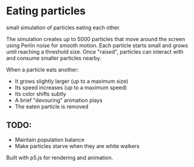 # Eating particles

small simulation of particles eating each other.

The simulation creates up to 5000 particles that move around the screen using Perlin noise for smooth motion. Each particle starts small and grows until reaching a threshold size. Once "raised", particles can interact with and consume smaller particles nearby.

When a particle eats another:

- It grows slightly larger (up to a maximum size)
- Its speed increases (up to a maximum speed)
- Its color shifts subtly
- A brief "devouring" animation plays
- The eaten particle is removed

## TODO:

- Maintain population balance
- Make particles starve when they are white walkers

Built with p5.js for rendering and animation.
